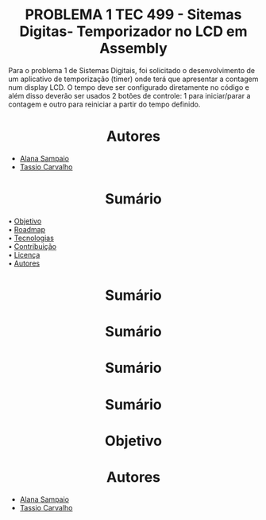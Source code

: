 <h1 align="center"> PROBLEMA 1 TEC 499 - Sitemas Digitas- Temporizador no LCD em Assembly </h1> 
Para o problema 1 de Sistemas Digitais, foi solicitado o desenvolvimento de um aplicativo de temporização (timer) 
onde terá que apresentar a contagem num display LCD. O tempo deve ser configurado diretamente no código e além disso
deverão ser usados 2 botões de controle: 1 para iniciar/parar a contagem e outro para reiniciar a partir do tempo definido.
  
<h1 align="center"> Autores </h1>  

* <a href="https://github.com/AlanaSampaio">Alana Sampaio</a>  
* <a href="https://github.com/tassiocarvalho">Tassio Carvalho</a>

<h1 align="center"> Sumário </h1>  

• <a href="#Objetivo">Objetivo</a>  
• <a href="#roadmap">Roadmap</a>  
• <a href="#tecnologias">Tecnologias</a>  
• <a href="#contribuicao">Contribuição</a>  
• <a href="#licenc-a">Licença</a>  
• <a href="#Autores">Autores</a>  

<h1 align="center"> Sumário </h1> 

<h1 align="center"> Sumário </h1> 

<h1 align="center"> Sumário </h1> 


<h1 align="center"> Sumário </h1> 

<h1 align="center"> Objetivo </h1>

<h1 align="center"> Autores </h1>  

* <a href="https://github.com/AlanaSampaio">Alana Sampaio</a>  
* <a href="https://github.com/tassiocarvalho">Tassio Carvalho</a>

